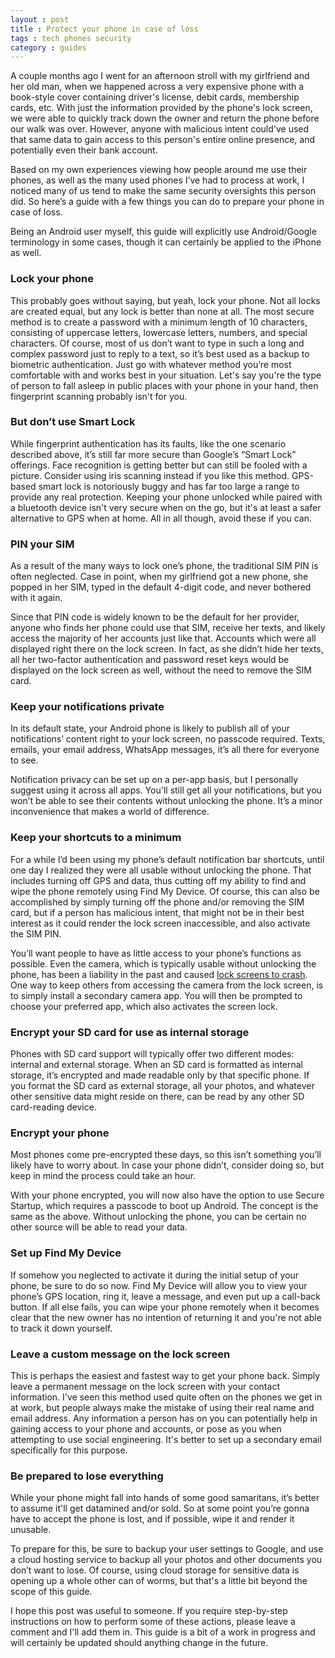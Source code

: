 ```yaml
---
layout : post
title : Protect your phone in case of loss
tags : tech phones security
category : guides
---
```


A couple months ago I went for an afternoon stroll with my girlfriend and her old man, when we happened across a very expensive phone with a book-style cover containing driver's license, debit cards, membership cards, etc. With just the information provided by the phone's lock screen, we were able to quickly track down the owner and return the phone before our walk was over. However, anyone with malicious intent could've used that same data to gain access to this person's entire online presence, and potentially even their bank account.

Based on my own experiences viewing how people around me use their phones, as well as the many used phones I’ve had to process at work, I noticed many of us tend to make the same security oversights this person did. So here’s a guide with a few things you can do to prepare your phone in case of loss.

Being an Android user myself, this guide will explicitly use Android/Google terminology in some cases, though it can certainly be applied to the iPhone as well.

### Lock your phone
This probably goes without saying, but yeah, lock your phone. Not all locks are created equal, but any lock is better than none at all. The most secure method is to create a password with a minimum length of 10 characters, consisting of uppercase letters, lowercase letters, numbers, and special characters. Of course, most of us don’t want to type in such a long and complex password just to reply to a text, so it’s best used as a backup to biometric authentication. Just go with whatever method you’re most comfortable with and works best in your situation. Let's say you're the type of person to fall asleep in public places with your phone in your hand, then fingerprint scanning probably isn't for you.

### But don’t use Smart Lock
While fingerprint authentication has its faults, like the one scenario described above, it’s still far more secure than Google’s “Smart Lock” offerings.
Face recognition is getting better but can still be fooled with a picture. Consider using iris scanning instead if you like this method. GPS-based smart lock is notoriously buggy and has far too large a range to provide any real protection.
Keeping your phone unlocked while paired with a bluetooth device isn't very secure when on the go, but it's at least a safer alternative to GPS when at home. All in all though, avoid these if you can.

### PIN your SIM
As a result of the many ways to lock one’s phone, the traditional SIM PIN is often neglected. Case in point, when my girlfriend got a new phone, she popped in her SIM, typed in the default 4-digit code, and never bothered with it again.

Since that PIN code is widely known to be the default for her provider, anyone who finds her phone could use that SIM, receive her texts, and likely access the majority of her accounts just like that. Accounts which were all displayed right there on the lock screen. In fact, as she didn’t hide her texts, all her two-factor authentication and password reset keys would be displayed on the lock screen as well, without the need to remove the SIM card.

### Keep your notifications private
In its default state, your Android phone is likely to publish all of your notifications’ content right to your lock screen, no passcode required. Texts, emails, your email address, WhatsApp messages, it’s all there for everyone to see. 

Notification privacy can be set up on a per-app basis, but I personally suggest using it across all apps. You'll still get all your notifications, but you won’t be able to see their contents without unlocking the phone. It’s a minor inconvenience that makes a world of difference.

### Keep your shortcuts to a minimum
For a while I’d been using my phone’s default notification bar shortcuts, until one day I realized they were all usable without unlocking the phone. That includes turning off GPS and data, thus cutting off my ability to find and wipe the phone remotely using Find My Device. Of course, this can also be accomplished by simply turning off the phone and/or removing the SIM card, but if a person has malicious intent, that might not be in their best interest as it could render the lock screen inaccessible, and also activate the SIM PIN.

You’ll want people to have as little access to your phone’s functions as possible. Even the camera, which is typically usable without unlocking the phone, has been a liability in the past and caused [lock screens to crash](http://sites.utexas.edu/iso/2015/09/15/android-5-lockscreen-bypass/). One way to keep others from accessing the camera from the lock screen, is to simply install a secondary camera app. You will then be prompted to choose your preferred app, which also activates the screen lock.

### Encrypt your SD card for use as internal storage
Phones with SD card support will typically offer two different modes: internal and external storage. When an SD card is formatted as internal storage, it’s encrypted and made readable only by that specific phone. If you format the SD card as external storage, all your photos, and whatever other sensitive data might reside on there, can be read by any other SD card-reading device.

### Encrypt your phone
Most phones come pre-encrypted these days, so this isn’t something you’ll likely have to worry about. In case your phone didn’t, consider doing so, but keep in mind the process could take an hour.

With your phone encrypted, you will now also have the option to use Secure Startup, which requires a passcode to boot up Android. The concept is the same as the above. Without unlocking the phone, you can be certain no other source will be able to read your data.

### Set up Find My Device
If somehow you neglected to activate it during the initial setup of your phone, be sure to do so now. Find My Device will allow you to view your phone’s GPS location, ring it, leave a message, and even put up a call-back button. If all else fails, you can wipe your phone remotely when it becomes clear that the new owner has no intention of returning it and you're not able to track it down yourself.

### Leave a custom message on the lock screen
This is perhaps the easiest and fastest way to get your phone back. Simply leave a permanent message on the lock screen with your contact information. I've seen this method used quite often on the phones we get in at work, but people always make the mistake of using their real name and email address. Any information a person has on you can potentially help in gaining access to your phone and accounts, or pose as you when attempting to use social engineering. It's better to set up a secondary email specifically for this purpose.

### Be prepared to lose everything
While your phone might fall into hands of some good samaritans, it’s better to assume it'll get datamined and/or sold. So at some point you’re gonna have to accept the phone is lost, and if possible, wipe it and render it unusable.

To prepare for this, be sure to backup your user settings to Google, and use a cloud hosting service to backup all your photos and other documents you don’t want to lose. Of course, using cloud storage for sensitive data is opening up a whole other can of worms, but that's a little bit beyond the scope of this guide.

I hope this post was useful to someone. If you require step-by-step instructions on how to perform some of these actions, please leave a comment and I'll add them in. This guide is a bit of a work in progress and will certainly be updated should anything change in the future.
